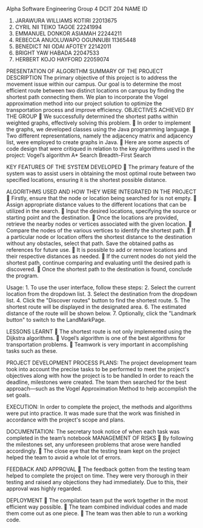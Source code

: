 Alpha Software Engineering
Group 4
DCIT 204
NAME	ID	
1.	JARAWURA WILLIAMS KOTIRI	    22013675	
2.	CYRIL NII TEIKO TAGOE 	      22241994   
3.	EMMANUEL DONKOR ASIAMAH  	    22244211	
4.	REBECCA ANUOLUWAPO OGUNNUBI   11365448	
5.	BENEDICT NII ODAI AFOTEY     	22142011	
6.	BRIGHT YAW HABADA	            22047533	
7.	HERBERT KOJO HAYFORD	        22059074	


PRESENTATION OF ALGORITHM
SUMMARY OF THE PROJECT DESCRIPTION
 	The primary objective of this project is to address the movement issue within our campus.
 	Our goal is to determine the most efficient route between two distinct locations on campus by finding the shortest path connecting them.
 	We plan to incorporate the Vogel approximation method into our project solution to optimize the transportation process and improve efficiency. 
OBJECTIVES ACHIEVED BY THE GROUP
	We successfully determined the shortest paths within weighted graphs, effectively solving this problem.
	In order to implement the graphs, we developed classes using the Java programming language.
	Two different representations, namely the adjacency matrix and adjacency list, were employed to create graphs in Java.
	Here are some aspects of code design that were critiqued in relation to the key algorithms used in the project:
 	Vogel’s algorithm
 	A* Search
 	Breadth-First Search


KEY FEATURES OF THE SYSTEM DEVELOPED
	The primary feature of the system was to assist users in obtaining the most optimal route between two specified locations, ensuring it is the shortest possible distance.

ALGORITHMS USED AND HOW THEY WERE INTEGRATED IN THE PROJECT
	 Firstly, ensure that the node or location being searched for is not empty.
	Assign appropriate distance values to the different locations that can be utilized in the search.
	Input the desired locations, specifying the source or starting point and the destination.
	Once the locations are provided, retrieve the nearby nodes or vertices associated with the given location.
	Compare the nodes of the various vertices to identify the shortest path.
	If a particular node or location offers the shortest distance to the destination without any obstacles, select that path. Save the obtained paths as references for future use.
	It is possible to add or remove locations and their respective distances as needed.
	If the current nodes do not yield the shortest path, continue comparing and evaluating until the desired path is discovered.
	Once the shortest path to the destination is found, conclude the program.

Usage:
 	1.  To use the user interface, follow these steps:
 	2.  Select the current location from the dropdown list.
 	3.  Select the destination from the dropdown list.
 	4.  Click the "Discover routes" button to find the shortest route.
 	5.  The shortest route will be displayed in the designated area.
 	6.  The estimated distance of the route will be shown below.
 	7.  Optionally, click the "Landmark button" to switch to the LandMarkPage.

LESSONS LEARNT
	The shortest route is not only implemented using the Dijkstra algorithms.
	Vogel’s algorithm is one of the best algorithms for transportation problems.
	Teamwork is very important in accomplishing tasks such as these.

PROJECT DEVELOPMENT PROCESS
PLANS:
 	The project development team took into account the precise tasks to be performed to meet the project's objectives along with how the project is to be handled
 	In order to reach the deadline, milestones were created.
 	The team then searched for the best approach—such as the Vogel Approximation Method to help accomplish the set goals.

EXECUTION:
 	In order to complete the project, the methods and algorithms were put into practice.
 	It was made sure that the work was finished in accordance with the project's scope and plans.

DOCUMENTATION:
 	The secretary took notice of when each task was completed in the team’s notebook
MANAGEMENT OF RISKS
	By following the milestones set, any unforeseen problems that arose were handled accordingly.
	The close eye that the testing team kept on the project helped the team to avoid a whole lot of errors.



FEEDBACK AND APPROVAL
	The feedback gotten from the testing team helped to complete the project on time. They were very thorough in their testing and raised any objections they had immediately. Due to this, their approval was highly regarded.

DEPLOYMENT
	The compilation team put the work together in the most efficient way possible.
	The team combined individual codes and made them come out as one piece.
	The team was then able to run a working code.
